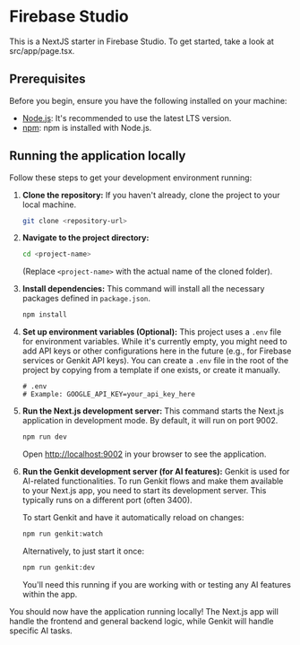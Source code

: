 # Firebase Studio

This is a NextJS starter in Firebase Studio.
To get started, take a look at src/app/page.tsx.

## Prerequisites

Before you begin, ensure you have the following installed on your machine:

- [Node.js](https://nodejs.org/): It's recommended to use the latest LTS version.
- [npm](https://www.npmjs.com/): npm is installed with Node.js.

## Running the application locally

Follow these steps to get your development environment running:

1.  **Clone the repository:**
    If you haven't already, clone the project to your local machine.
    ```bash
    git clone <repository-url>
    ```

2.  **Navigate to the project directory:**
    ```bash
    cd <project-name> 
    ```
    (Replace `<project-name>` with the actual name of the cloned folder).

3.  **Install dependencies:**
    This command will install all the necessary packages defined in `package.json`.
    ```bash
    npm install
    ```

4.  **Set up environment variables (Optional):**
    This project uses a `.env` file for environment variables. While it's currently empty, you might need to add API keys or other configurations here in the future (e.g., for Firebase services or Genkit API keys).
    You can create a `.env` file in the root of the project by copying from a template if one exists, or create it manually.
    ```
    # .env
    # Example: GOOGLE_API_KEY=your_api_key_here 
    ```

5.  **Run the Next.js development server:**
    This command starts the Next.js application in development mode. By default, it will run on port 9002.
    ```bash
    npm run dev
    ```
    Open [http://localhost:9002](http://localhost:9002) in your browser to see the application.

6.  **Run the Genkit development server (for AI features):**
    Genkit is used for AI-related functionalities. To run Genkit flows and make them available to your Next.js app, you need to start its development server. This typically runs on a different port (often 3400).
    
    To start Genkit and have it automatically reload on changes:
    ```bash
    npm run genkit:watch
    ```
    Alternatively, to just start it once:
    ```bash
    npm run genkit:dev
    ```
    You'll need this running if you are working with or testing any AI features within the app.

You should now have the application running locally! The Next.js app will handle the frontend and general backend logic, while Genkit will handle specific AI tasks.
```
